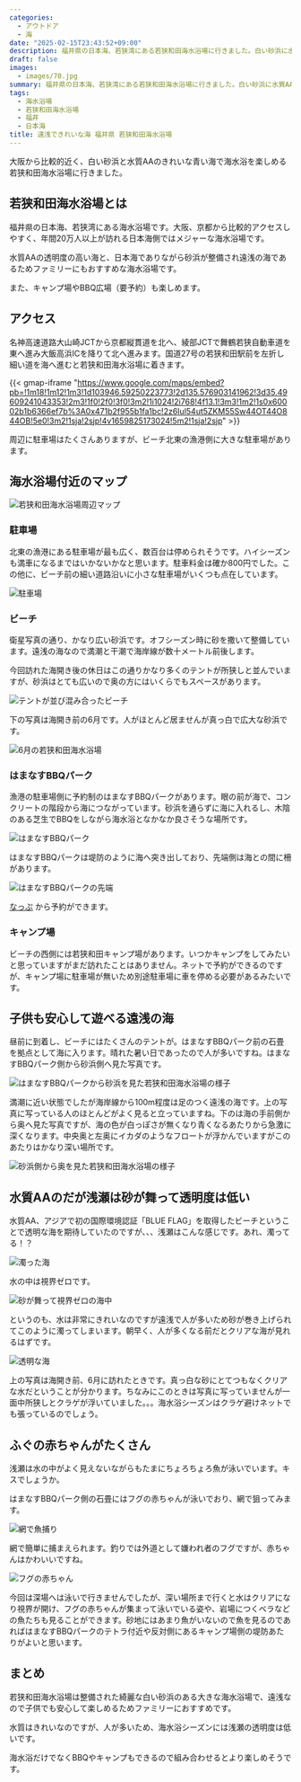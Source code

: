 ```yaml
---
categories:
  - アウトドア
  - 海
date: "2025-02-15T23:43:52+09:00"
description: 福井県の日本海、若狭湾にある若狭和田海水浴場に行きました。白い砂浜に水質AAのきれいな海。大阪、京都から比較的アクセスしやすく、年間20万人以上が訪れる日本海側ではメジャーな海水浴場をご紹介します。
draft: false
images:
  - images/70.jpg
summary: 福井県の日本海、若狭湾にある若狭和田海水浴場に行きました。白い砂浜に水質AAのきれいな海。大阪、京都から比較的アクセスしやすく、年間20万人以上が訪れる日本海側ではメジャーな海水浴場です。
tags:
  - 海水浴場
  - 若狭和田海水浴場
  - 福井
  - 日本海
title: 遠浅できれいな海 福井県 若狭和田海水浴場
---
```


大阪から比較的近く、白い砂浜と水質AAのきれいな青い海で海水浴を楽しめる若狭和田海水浴場に行きました。

## 若狭和田海水浴場とは

福井県の日本海、若狭湾にある海水浴場です。大阪、京都から比較的アクセスしやすく、年間20万人以上が訪れる日本海側ではメジャーな海水浴場です。

水質AAの透明度の高い海と、日本海でありながら砂浜が整備され遠浅の海であるためファミリーにもおすすめな海水浴場です。

また、キャンプ場やBBQ広場（要予約）も楽しめます。

## アクセス

名神高速道路大山崎JCTから京都縦貫道を北へ、綾部JCTで舞鶴若狭自動車道を東へ進み大飯高浜ICを降りて北へ進みます。国道27号の若狭和田駅前を左折し細い道を海へ進むと若狭和田海水浴場に着きます。

{{< gmap-iframe "https://www.google.com/maps/embed?pb=!1m18!1m12!1m3!1d103946.59250223773!2d135.576903141962!3d35.49609241043353!2m3!1f0!2f0!3f0!3m2!1i1024!2i768!4f13.1!3m3!1m2!1s0x60002b1b6366ef7b%3A0x471b2f955b1fa1bc!2z6Iul54ut5ZKM55Sw44OT44O844OB!5e0!3m2!1sja!2sjp!4v1659825173024!5m2!1sja!2sjp" >}}

周辺に駐車場はたくさんありますが、ビーチ北東の漁港側に大きな駐車場があります。

## 海水浴場付近のマップ

![若狭和田海水浴場周辺マップ](./images/map.jpg)

### 駐車場

北東の漁港にある駐車場が最も広く、数百台は停められそうです。ハイシーズンも満車になるまではいかないかなと思います。駐車料金は確か800円でした。この他に、ビーチ前の細い道路沿いに小さな駐車場がいくつも点在しています。

![駐車場](./images/10.jpg)

### ビーチ

衛星写真の通り、かなり広い砂浜です。オフシーズン時に砂を撒いて整備しています。遠浅の海なので満潮と干潮で海岸線が数十メートル前後します。

今回訪れた海開き後の休日はこの通りかなり多くのテントが所狭しと並んでいますが、砂浜はとても広いので奥の方にはいくらでもスペースがあります。

![テントが並び混み合ったビーチ](./images/20.jpg)

下の写真は海開き前の6月です。人がほとんど居ませんが真っ白で広大な砂浜です。

![6月の若狭和田海水浴場](./images/30.jpg)

### はまなすBBQパーク

漁港の駐車場側に予約制のはまなすBBQパークがあります。眼の前が海で、コンクリートの階段から海につながっています。砂浜を通らずに海に入れるし、木陰のある芝生でBBQをしながら海水浴となかなか良さそうな場所です。

![はまなすBBQパーク](./images/40.jpg)

はまなすBBQパークは堤防のように海へ突き出しており、先端側は海との間に柵があります。

![はまなすBBQパークの先端](./images/50.jpg)

[なっぷ](https://www.nap-camp.com/fukui/14175?ref_host=widget)
から予約ができます。

### キャンプ場

ビーチの西側には若狭和田キャンプ場があります。いつかキャンプをしてみたいと思っていますがまだ訪れたことはありません。ネットで予約ができるのですが、キャンプ場に駐車場が無いため別途駐車場に車を停める必要があるみたいです。

## 子供も安心して遊べる遠浅の海

昼前に到着し、ビーチにはたくさんのテントが。はまなすBBQパーク前の石畳を拠点として海に入ります。晴れた暑い日であったので人が多いですね。はまなすBBQパーク側から砂浜側へ見た写真です。

![はまなすBBQパークから砂浜を見た若狭和田海水浴場の様子](./images/60.jpg)

満潮に近い状態でしたが海岸線から100m程度は足のつく遠浅の海です。上の写真に写っている人のほとんどがよく見ると立っていますね。下のは海の手前側から奥へ見た写真ですが、海の色が白っぽさが無くなり青くなるあたりから急激に深くなります。中央奥と左奥にイカダのようなフロートが浮かんでいますがこのあたりはかなり深い場所です。

![砂浜側から奥を見た若狭和田海水浴場の様子](./images/70.jpg)

## 水質AAのだが浅瀬は砂が舞って透明度は低い

水質AA、アジアで初の国際環境認証「BLUE
FLAG」を取得したビーチということで透明な海を期待していたのですが、、、浅瀬はこんな感じです。あれ、濁ってる！？

![濁った海](./images/80.jpg)

水の中は視界ゼロです。

![砂が舞って視界ゼロの海中](./images/90.jpg)

というのも、水は非常にきれいなのですが遠浅で人が多いため砂が巻き上げられてこのように濁ってしまいます。朝早く、人が多くなる前だとクリアな海が見れるはずです。

![透明な海](./images/100.jpg)

上の写真は海開き前、6月に訪れたときです。真っ白な砂にとてつもなくクリアな水だということが分かります。ちなみにこのときは写真に写っていませんが一面中所狭しとクラゲが浮いていました。。。海水浴シーズンはクラゲ避けネットでも張っているのでしょう。

## ふぐの赤ちゃんがたくさん

浅瀬は水の中がよく見えないながらもたまにちょろちょろ魚が泳いでいます。キスでしょうか。

はまなすBBQパーク側の石畳にはフグの赤ちゃんが泳いでおり、網で狙ってみます。

![網で魚捕り](./images/110.jpg)

網で簡単に捕まえられます。釣りでは外道として嫌われ者のフグですが、赤ちゃんはかわいいですね。

![フグの赤ちゃん](./images/120.jpg)

今回は深場へは泳いで行きませんでしたが、深い場所まで行くと水はクリアになり視界が開け、フグの赤ちゃんが集まって泳いでいる姿や、岩場につくベラなどの魚たちも見ることができます。砂地にはあまり魚がいないので魚を見るのであればはまなすBBQパークのテトラ付近や反対側にあるキャンプ場側の堤防あたりがよいと思います。

## まとめ

若狭和田海水浴場は整備された綺麗な白い砂浜のある大きな海水浴場で、遠浅なので子供でも安心して楽しめるためファミリーにおすすめです。

水質はきれいなのですが、人が多いため、海水浴シーズンには浅瀬の透明度は低いです。

海水浴だけでなくBBQやキャンプもできるので組み合わせるとより楽しめそうです。
